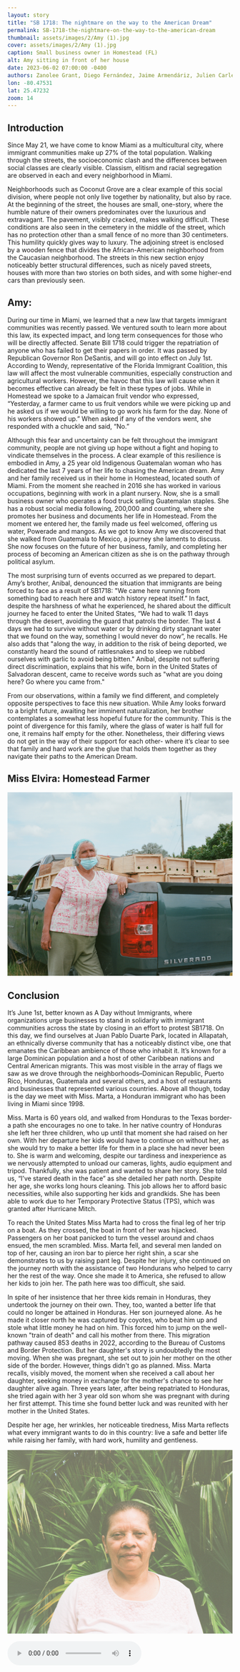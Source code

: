 ```yaml
---
layout: story
title: "SB 1718: The nightmare on the way to the American Dream"
permalink: SB-1718-the-nightmare-on-the-way-to-the-american-dream
thumbnail: assets/images/2/Amy (1).jpg
cover: assets/images/2/Amy (1).jpg
caption: Small business owner in Homestead (FL)
alt: Amy sitting in front of her house 
date: 2023-06-02 07:00:00 -0400
authors: Zanolee Grant, Diego Fernández, Jaime Armendáriz, Julien Carle and Juan Laso
lon: -80.47531
lat: 25.47232
zoom: 14
---
```


## Introduction

Since May 21, we have come to know Miami as a multicultural city, where immigrant communities make up 27% of the total population. Walking through the streets, the socioeconomic clash and the differences between social classes are clearly visible. Classism, elitism and racial segregation are observed in each and every neighborhood in Miami.

Neighborhoods such as Coconut Grove are a clear example of this social division, where people not only live together by nationality, but also by race. At the beginning of the street, the houses are small, one-story, where the humble nature of their owners predominates over the luxurious and extravagant. The pavement, visibly cracked, makes walking difficult. These conditions are also seen in the cemetery in the middle of the street, which has no protection other than a small fence of no more than 30 centimeters. This humility quickly gives way to luxury. The adjoining street is enclosed by a wooden fence that divides the African-American neighborhood from the Caucasian neighborhood. The streets in this new section enjoy noticeably better structural differences, such as nicely paved streets, houses with more than two stories on both sides, and with some higher-end cars than previously seen. 

## Amy:

During our time in Miami, we learned that a new law that targets immigrant communities was recently passed. We ventured south to learn more about this law, its expected impact, and long term consequences for those who will be directly affected. Senate Bill 1718 could trigger the repatriation of anyone who has failed to get their papers in order. It was passed by Republican Governor Ron DeSantis, and will go into effect on July 1st. According to Wendy, representative of the Florida Immigrant Coalition, this law will affect the most vulnerable communities, especially construction and agricultural workers. However, the havoc that this law will cause when it becomes effective can already be felt in these types of jobs. While in Homestead we spoke to a Jamaican fruit vendor who expressed, “Yesterday, a farmer came to us fruit vendors while we were picking up and he asked us if we would be willing to go work his farm for the day. None of his workers showed up.” When asked if any of the vendors went, she responded with a chuckle and said, “No.”

Although this fear and uncertainty can be felt throughout the immigrant community, people are not giving up hope without a fight and hoping to vindicate themselves in the process. A clear example of this resilience is embodied in Amy, a 25 year old Indigenous Guatemalan woman who has dedicated the last 7 years of her life to chasing the American dream. Amy and her family received us in their home in Homestead, located south of Miami. From the moment she reached in 2016 she has worked in various occupations, beginning with work in a plant nursery. Now, she is a small business owner who operates a food truck selling Guatemalan staples. She has a robust social media following, 200,000 and counting, where she promotes her business and documents her life in Homestead. From the moment we entered her, the family made us feel welcomed, offering us water, Powerade and mangos. As we got to know Amy we discovered that she walked from Guatemala to Mexico, a journey she laments to discuss. She now focuses on the future of her business, family, and completing her process of becoming an American citizen as she is on the pathway through political asylum. 

The most surprising turn of events occurred as we prepared to depart. Amy’s brother, Anibal, denounced the situation that immigrants are being forced to face as a result of SB1718: "We came here running from something bad to reach here and watch history repeat itself.” In fact, despite the harshness of what he experienced, he shared about the difficult journey he faced to enter the United States, “We had to walk 11 days through the desert, avoiding the guard that patrols the border. The last 4 days we had to survive without water or by drinking dirty stagnant water that we found on the way, something I would never do now”, he recalls. He also adds that "along the way, in addition to the risk of being deported, we constantly heard the sound of rattlesnakes and to sleep we rubbed ourselves with garlic to avoid being bitten." Aníbal, despite not suffering direct discrimination, explains that his wife, born in the United States of Salvadoran descent, came to receive words such as "what are you doing here? Go where you came from."

From our observations, within a family we find different, and completely opposite perspectives to face this new situation. While Amy looks forward to a bright future, awaiting her imminent naturalization, her brother contemplates a somewhat less hopeful future for the community. This is the point of divergence for this family, where the glass of water is half full for one, it remains half empty for the other. Nonetheless, their differing views do not get in the way of their support for each other- where it’s clear to see that family and hard work are the glue that holds them together as they navigate their paths to the American Dream. 


## Miss Elvira: Homestead Farmer

![Alt text goes here](assets/images/2/Dna_Elvira.jpg)

## Conclusion

It’s June 1st, better known as A Day without Immigrants, where organizations urge businesses to stand in solidarity with immigrant communities across the state by closing in an effort to protest SB1718. On this day, we find ourselves at Juan Pablo Duarte Park, located in Allapatah, an ethnically diverse community that has a noticeably distinct vibe, one that emanates the Caribbean ambience of those who inhabit it. It’s known for a large Dominican population and a host of other Caribbean nations and Central American migrants. This was most visible in the array of flags we saw as we drove through the neighborhoods–Dominican Republic, Puerto Rico, Honduras, Guatemala and several others, and a host of restaurants and businesses that represented various countries. Above all though, today is the day we meet with Miss. Marta, a Honduran immigrant who has been living in Miami since 1998.

Miss. Marta is 60 years old, and walked from Honduras to the Texas border- a path she encourages no one to take. In her native country of Honduras she left her three children, who up until that moment she had raised on her own. With her departure her kids would have to continue on without her, as she would try to make a better life for them in a place she had never been to. She is warm and welcoming, despite our tardiness and inexperience as we nervously attempted to unload our cameras, lights, audio equipment and tripod. Thankfully, she was patient and wanted to share her story. She told us, “I’ve stared death in the face” as she detailed her path north. Despite her age, she works long hours cleaning. This job allows her to afford basic necessities, while also supporting her kids and grandkids. She has been able to work due to her Temporary Protective Status (TPS), which was granted after Hurricane Mitch. 

To reach the United States Miss Marta had to cross the final leg of her trip on a boat. As they crossed, the boat in front of her was hijacked. Passengers on her boat panicked to turn the vessel around and chaos ensued, the men scrambled. Miss. Marta fell, and several men landed on top of her, causing an iron bar to pierce her right shin, a scar she demonstrates to us by raising pant leg. Despite her injury, she continued on the journey north with the assistance of two Hondurans who helped to carry her the rest of the way. Once she made it to America, she refused to allow her kids to join her. The path here was too difficult, she said. 

In spite of her insistence that her three kids remain in Honduras, they undertook the journey on their own. They, too, wanted a better life that could no longer be attained in Honduras. Her son journeyed alone. As he made it closer north he was captured by coyotes, who beat him up and stole what little money he had on him. This forced him to jump on the well-known "train of death" and call his mother from there. This migration pathway caused 853 deaths in 2022, according to the Bureau of Customs and Border Protection. But her daughter's story is undoubtedly the most moving. When she was pregnant, she set out to join her mother on the other side of the border. However, things didn't go as planned. Miss. Marta recalls, visibly moved, the moment when she received a call about her daughter, seeking money in exchange for the mother's chance to see her daughter alive again. Three years later, after being repatriated to Honduras, she tried again with her 3 year old son whom she was pregnant with during her first attempt. This time she found better luck and was reunited with her mother in the United States.

Despite her age, her wrinkles, her noticeable tiredness, Miss Marta reflects what every immigrant wants to do in this country: live a safe and better life while raising her family, with hard work, humility and gentleness. 

![Alt text goes here](assets/images/2/000049710009.jpg)

<audio controls>
 <source src="assets/images/2/marta.mp3" type="audio/mp3">
</audio>

